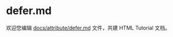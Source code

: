defer.md
===

欢迎您编辑 <a target="__blank" href="https://github.com/jaywcjlove/html-tutorial/blob/master/docs/attribute/defer.md">docs/attribute/defer.md</a> 文件，共建 HTML Tutorial 文档。